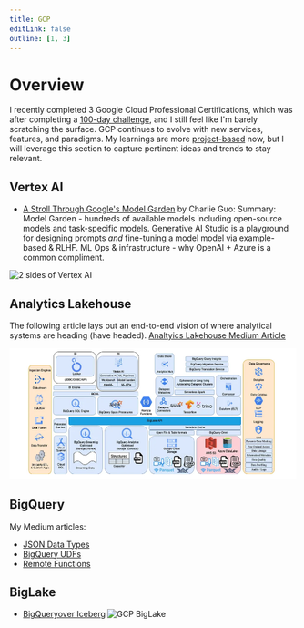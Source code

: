 ```yaml
---
title: GCP
editLink: false
outline: [1, 3]
---
```


# Overview
I recently completed 3 Google Cloud Professional Certifications, which was after completing a [100-day challenge](https://github.com/lgarzia/GCP_100Days), and I still feel like I'm barely scratching the surface. GCP continues to evolve with new services, features, and paradigms. My learnings are more [project-based](https://github.com/lgarzia/topic_extractions) now, but I will leverage this section to capture pertinent ideas and trends to stay relevant.

## Vertex AI
* [A Stroll Through Google's Model Garden](https://www.ignorance.ai/p/a-stroll-through-googles-model-garden?utm_source=www.turingpost.com&utm_medium=newsletter&utm_campaign=fod-29-microsoft-goes-all-in-on-ai-now-with-sam-altman-and-greg-brockman-as-employees) by Charlie Guo: 
Summary: Model Garden - hundreds of available models including open-source models and task-specific models. Generative AI Studio is a playground for designing prompts *and* fine-tuning a model model via example-based & RLHF. ML Ops & infrastructure - why OpenAI + Azure is a common compliment.

![2 sides of Vertex AI](https://substackcdn.com/image/fetch/w_1456,c_limit,f_webp,q_auto:good,fl_progressive:steep/https%3A%2F%2Fsubstack-post-media.s3.amazonaws.com%2Fpublic%2Fimages%2Fec6bab26-808e-4afb-8cdb-f5b4638144e5_1988x1078.jpeg)
## Analytics Lakehouse
The following article lays out an end-to-end vision of where analytical systems are heading (have headed).
[Analtyics Lakehouse Medium Article](https://medium.com/google-cloud/analytics-lakehouse-on-gcp-principles-and-building-blocks-116f4eb94a45)

![GCP Lakehouse](./images/GCP_Analytic_Lakehouse.png)

## BigQuery
My Medium articles:
* [JSON Data Types](https://medium.com/@garzia.luke/brief-guide-to-effectively-leverage-json-data-type-in-bigquery-a3185d9fe88b)
* [BigQuery UDFs](https://medium.com/@garzia.luke/bigquery-udfs-leverage-learn-from-community-contributed-projects-7ddff089f35a)
* [Remote Functions](https://medium.com/@garzia.luke/bigquery-remote-functions-identifying-valid-use-cases-1f80a6f55767)

## BigLake
* [BigQueryover Iceberg](https://cloud.google.com/blog/products/data-analytics/announcing-apache-iceberg-support-for-biglake)
![GCP BigLake](/BigLake.png)